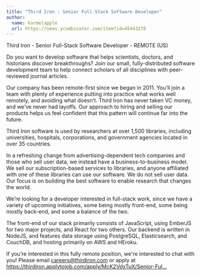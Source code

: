 ```yaml
---
title: "Third Iron : Senior Full-Stack Software Developer"
author:
  name: karmelapple
  url: https://news.ycombinator.com/item?id=45443278
---
```

Third Iron - Senior Full-Stack Software Developer - REMOTE (US)

Do you want to develop software that helps scientists, doctors, and historians discover breakthroughs? Join our small, fully-distributed software development team to help connect scholars of all disciplines with peer-reviewed journal articles.

Our company has been remote-first since we began in 2011. You’ll join a team with plenty of experience putting into practice what works well remotely, and avoiding what doesn’t.
Third Iron has never taken VC money, and we’ve never had layoffs. Our approach to hiring and selling our products helps us feel confident that this pattern will continue far into the future.

Third Iron software is used by researchers at over 1,500 libraries, including universities, hospitals, corporations, and government agencies located in over 35 countries.

In a refreshing change from advertising-dependent tech companies and those who sell user data, we instead have a business-to-business model. We sell our subscription-based services to libraries, and anyone affiliated with one of these libraries can use our software. We do not sell user data. Our focus is on building the best software to enable research that changes the world.

We’re looking for a developer interested in full-stack work, since we have a variety of upcoming initiatives, some being mostly front-end, some being mostly back-end, and some a balance of the two.

The front-end of our stack primarily consists of JavaScript, using EmberJS for two major projects, and React for two others. Our backend is written in NodeJS, and features data storage using PostgreSQL, Elasticsearch, and CouchDB, and hosting primarily on AWS and HEroku.

If you’re interested in this fully remote position, we&#x27;re interested to chat with you!
Please email careers@thirdiron.com or apply at <a href="https:&#x2F;&#x2F;thirdiron.applytojob.com&#x2F;apply&#x2F;McK2VdxTuX&#x2F;Senior-FullStack-Software-Engineer" rel="nofollow">https:&#x2F;&#x2F;thirdiron.applytojob.com&#x2F;apply&#x2F;McK2VdxTuX&#x2F;Senior-Ful...</a>
<JobApplication />
